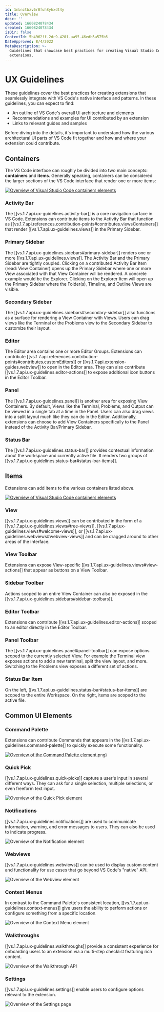 ```yaml
---
id: 1nbnztbzv6r0fuh8yhxdt4y
title: Overview
desc: ''
updated: 1660824078434
created: 1660824078434
isDir: false
ContentId: 5b4962ff-2dc9-4201-aa95-46edb5a575b6
DateApproved: 8/4/2022
MetaDescription: >-
  Guidelines that showcase best practices for creating Visual Studio Code
  extensions.
---
```


# UX Guidelines

These guidelines cover the best practices for creating extensions that seamlessly integrate with VS Code's native interface and patterns. In these guidelines, you can expect to find:

- An outline of VS Code's overall UI architecture and elements
- Recommendations and examples for UI contributed by an extension
- Links to relevant guides and samples

Before diving into the details, it's important to understand how the various architectural UI parts of VS Code fit together and how and where your extension could contribute.

## Containers

The VS Code interface can roughly be divided into two main concepts: **containers** and **items**. Generally speaking, containers can be considered the larger sections of the VS Code interface that render one or more items:

[![Overview of Visual Studio Code containers elements](/assets/architecture-containers-a9afce94dzfd.png)](/assets/api/ux-guidelines/examples/architecture-containers.png)

### Activity Bar

The [[vs.1.7.api.ux-guidelines.activity-bar]] is a core navigation surface in VS Code. Extensions can contribute items to the Activity Bar that function as [[vs.1.7.api.references.contribution-points#contributes.viewsContainers]] that render [[vs.1.7.api.ux-guidelines.views]] in the Primary Sidebar.

### Primary Sidebar

The [[vs.1.7.api.ux-guidelines.sidebars#primary-sidebar]] renders one or more [[vs.1.7.api.ux-guidelines.views]]. The Activity Bar and the Primary Sidebar are tightly coupled. Clicking on a contributed Activity Bar Item (read: View Container) opens up the Primary Sidebar where one or more View associated with that View Container will be rendered. A concrete example would be the Explorer. Clicking on the Explorer Item will open up the Primary Sidebar where the Folder(s), Timeline, and Outline Views are visible.

### Secondary Sidebar

The [[vs.1.7.api.ux-guidelines.sidebars#secondary-sidebar]] also functions as a surface for rendering a View Container with Views. Users can drag views like the Terminal or the Problems view to the Secondary Sidebar to customize their layout.

### Editor

The Editor area contains one or more Editor Groups. Extensions can contribute [[vs.1.7.api.references.contribution-points#contributes.customEditors]] or [[vs.1.7.api.extension-guides.webview]] to open in the Editor area. They can also contribute [[vs.1.7.api.ux-guidelines.editor-actions]] to expose additional icon buttons in the Editor Toolbar.

### Panel

The [[vs.1.7.api.ux-guidelines.panel]] is another area for exposing View Containers. By default, Views like the Terminal, Problems, and Output can be viewed in a single tab at a time in the Panel. Users can also drag views into a split layout much like they can do in the Editor. Additionally, extensions can choose to add View Containers specifically to the Panel instead of the Activity Bar/Primary Sidebar.

### Status Bar

The [[vs.1.7.api.ux-guidelines.status-bar]] provides contextual information about the workspace and currently active file. It renders two groups of [[vs.1.7.api.ux-guidelines.status-bar#status-bar-items]].

## Items

Extensions can add items to the various containers listed above.

[![Overview of Visual Studio Code containers elements](/assets/architecture-sections-pljzpmeqlcwq.png)](/assets/api/ux-guidelines/examples/architecture-sections.png)

### View

[[vs.1.7.api.ux-guidelines.views]] can be contributed in the form of a [[vs.1.7.api.ux-guidelines.views#tree-views]], [[vs.1.7.api.ux-guidelines.views#welcome-views]], or [[vs.1.7.api.ux-guidelines.webviews#webview-views]] and can be dragged around to other areas of the interface.

### View Toolbar

Extensions can expose View-specific [[vs.1.7.api.ux-guidelines.views#view-actions]] that appear as buttons on a View Toolbar.

### Sidebar Toolbar

Actions scoped to an entire View Container can also be exposed in the [[vs.1.7.api.ux-guidelines.sidebars#sidebar-toolbars]].

### Editor Toolbar

Extensions can contribute [[vs.1.7.api.ux-guidelines.editor-actions]] scoped to an editor directly in the Editor Toolbar.

### Panel Toolbar

The [[vs.1.7.api.ux-guidelines.panel#panel-toolbar]] can expose options scoped to the currently selected View. For example the Terminal view exposes actions to add a new terminal, split the view layout, and more. Switching to the Problems view exposes a different set of actions.

### Status Bar Item

On the left, [[vs.1.7.api.ux-guidelines.status-bar#status-bar-items]] are scoped to the entire Workspace. On the right, items are scoped to the active file.

## Common UI Elements

### Command Palette

Extensions can contribute Commands that appears in the [[vs.1.7.api.ux-guidelines.command-palette]] to quickly execute some functionality.

[![Overview of the Command Palette element](/assets/command-palette-bjtbtjmbb7vt.png)](/assets/command-palette-bjtbtjmbb7vt.png).png)

### Quick Pick

[[vs.1.7.api.ux-guidelines.quick-picks]] capture a user's input in several different ways. They can ask for a single selection, multiple selections, or even freeform text input.

![Overview of the Quick Pick element](/assets/quick-pick-3zf081tib7ej.png)

### Notifications

[[vs.1.7.api.ux-guidelines.notifications]] are used to communicate information, warning, and error messages to users. They can also be used to indicate progress.

![Overview of the Notification element](/assets/notification-kpbt5k41cdvb.png)

### Webviews

[[vs.1.7.api.ux-guidelines.webviews]] can be used to display custom content and functionality for use cases that go beyond VS Code's "native" API.

![Overview of the Webview element](/assets/webview-gsto8tiae4nv.png)

### Context Menus

In contrast to the Command Palette's consistent location, [[vs.1.7.api.ux-guidelines.context-menus]] give users the ability to perform actions or configure something from a specific location.

![Overview of the Context Menu element](/assets/context-menu-z4q6j9xtii72.png)

### Walkthroughs

[[vs.1.7.api.ux-guidelines.walkthroughs]] provide a consistent experience for onboarding users to an extension via a multi-step checklist featuring rich content.

![Overview of the Walkthrough API](/assets/walkthrough-3jq198cr4733.png)

### Settings

[[vs.1.7.api.ux-guidelines.settings]] enable users to configure options relevant to the extension.

![Overview of the Settings page](/assets/settings-jh7gwt07gzy5.png)
